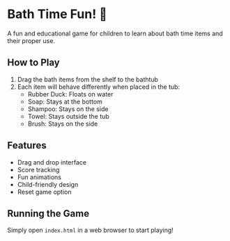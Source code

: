 # Bath Time Fun! 🛁

A fun and educational game for children to learn about bath time items and their proper use.

## How to Play

1. Drag the bath items from the shelf to the bathtub
2. Each item will behave differently when placed in the tub:
   - Rubber Duck: Floats on water
   - Soap: Stays at the bottom
   - Shampoo: Stays on the side
   - Towel: Stays outside the tub
   - Brush: Stays on the side

## Features

- Drag and drop interface
- Score tracking
- Fun animations
- Child-friendly design
- Reset game option

## Running the Game

Simply open `index.html` in a web browser to start playing!
